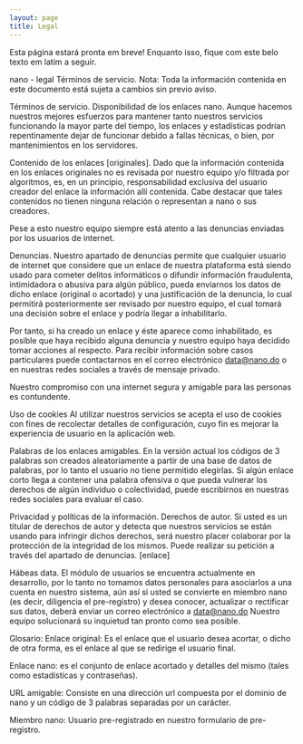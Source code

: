 ```yaml
---
layout: page
title: Legal
---
```


<div class="message">
  Esta página estará pronta em breve! Enquanto isso, fique com este belo texto em latim a seguir.
</div>

nano - legal
Términos de servicio.
Nota: Toda la información contenida en este documento está sujeta a cambios sin previo aviso.

Términos de servicio.
Disponibilidad de los enlaces nano.
Aunque hacemos nuestros mejores esfuerzos para mantener tanto nuestros servicios funcionando la mayor parte del tiempo, los enlaces y estadísticas podrían repentinamente dejar de funcionar debido a fallas técnicas, o bien, por mantenimientos en los servidores.

Contenido de los enlaces [originales].
Dado que la información contenida en los enlaces originales no es revisada por nuestro equipo y/o filtrada por algoritmos, es, en un principio, responsabilidad exclusiva del usuario creador del enlace la información allí contenida. Cabe destacar que tales contenidos no tienen ninguna relación o representan a nano o sus creadores.

Pese a esto nuestro equipo siempre está atento a las denuncias enviadas por los usuarios de internet. 

Denuncias.
Nuestro apartado de denuncias permite que cualquier usuario de internet que considere que un enlace de nuestra plataforma está siendo usado para cometer delitos informáticos o difundir información fraudulenta, intimidadora o abusiva para algún público, pueda enviarnos los datos de dicho enlace (original o acortado) y una justificación de la denuncia, lo cual permitirá posteriormente ser revisado por nuestro equipo, el cual tomará una decisión sobre el enlace y podría llegar a inhabilitarlo. 

Por tanto, si ha creado un enlace y éste aparece como inhabilitado, es posible que haya recibido alguna denuncia y nuestro equipo haya decidido tomar acciones al respecto. Para recibir información sobre casos particulares puede contactarnos en el correo electrónico data@nano.do o en nuestras redes sociales a través de mensaje privado.

Nuestro compromiso con una internet segura y amigable para las personas es contundente.

Uso de cookies
Al utilizar nuestros servicios se acepta el uso de cookies con fines de recolectar detalles de configuración, cuyo fin es mejorar la experiencia de usuario en la aplicación web.



Palabras de los enlaces amigables.
En la versión actual los códigos de 3 palabras son creados aleatoriamente  a partir de una base de datos de palabras, por lo tanto el usuario no tiene permitido elegirlas. Si algún enlace corto llega a contener una palabra ofensiva o que pueda vulnerar los derechos de algún individuo o colectividad, puede escribirnos en nuestras redes sociales para evaluar el caso.


Privacidad  y políticas de la información.
Derechos de autor.
Si usted es un titular de derechos de autor y detecta que nuestros servicios se están usando para infringir dichos derechos, será nuestro placer colaborar por la protección de la integridad de los mismos. Puede realizar su petición a través del apartado de denuncias. [enlace]

Hábeas data.
El módulo de usuarios se encuentra actualmente en desarrollo, por lo tanto no tomamos datos personales para asociarlos a una cuenta en nuestro sistema, aún así si usted se convierte en miembro nano (es decir, diligencia el pre-registro) y desea conocer, actualizar o rectificar sus datos, deberá enviar un correo electrónico a data@nano.do Nuestro equipo solucionará su inquietud tan pronto como sea posible.



Glosario:
Enlace original: Es el enlace que el usuario desea acortar, o dicho de otra forma, es el enlace al que se redirige el usuario final.

Enlace nano: es el conjunto de enlace acortado y detalles del mismo (tales como estadísticas y contraseñas).

URL amigable: Consiste en una dirección url compuesta por el dominio de nano y un código de 3 palabras separadas por un carácter.

Miembro nano: Usuario pre-registrado en nuestro formulario de pre-registro.
